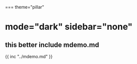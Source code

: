 ===
theme="pillar"

mode="dark"
sidebar="none"
===
## this better include mdemo.md
{{ inc "../mdemo.md" }}
